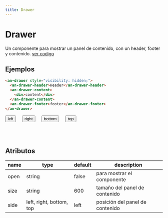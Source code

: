 ```yaml
---
title: Drawer
---
```


<script setup>
import { onMounted } from 'vue'
import Examples from '../share/Example.vue'
onMounted(() => {
 const BUTTON_CLASS = ".button-drawer";
 document.addEventListener("click", (e) => {
  if (e.target.closest(BUTTON_CLASS)) {
    const drawer = document.querySelector("an-drawer")
    const {side} = e.target.dataset
    drawer.setAttribute("side", side)
    setTimeout(() => {
      drawer.setAttribute("open", "true")
    }, 300)
  
  }
  });
})

</script>

# Drawer

Un componente para mostrar un panel de contenido, con un header, footer y contenido. [ver codigo](https://github.com/angelMarcosCastilla/custon-web-components/blob/main/web/public/drawer.js)

## Ejemplos

```html
<an-drawer style="visibility: hidden;">
  <an-drawer-header>Header</an-drawer-header>
  <an-drawer-content>
    <div>content</div>
  </an-drawer-content>
  <an-drawer-footer>footer</an-drawer-footer>
</an-drawer>
```

<ClientOnly>
  <Examples  url="drawer.js"  >
  <div style="display: flex; flex-direction: row; gap: 20px;">
  <button class="button-drawer btn" data-side="left">left</button>
  <button class="button-drawer btn" data-side="right">right</button>
  <button class="button-drawer btn" data-side="bottom">bottom</button>
  <button class="button-drawer btn" data-side="top">top</button>
  </div>
    <Teleport to="body">
      <an-drawer style="visibility: hidden; color:black" side="left" size="500">
        <an-drawer-header>Header</an-drawer-header>
        <an-drawer-content>
          <div>content</div>
        </an-drawer-content>
        <an-drawer-footer>footer</an-drawer-footer>
      </an-drawer>
    </Teleport>
</Examples>
</ClientOnly>

## Atributos

| name  | type   | default | description                                                      |
| ----  | ------ | ------- | ---------------------------------------------------------------- |
| open  | string |    false     |  para mostrar el componente                                 |
| size  | string |   600      | tamaño del panel de contenido                                 |
| side | left, right, bottom, top | left | posición del panel de contenido                    |
